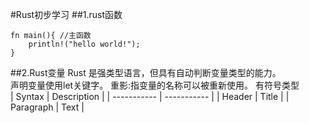 #Rust初步学习
##1.rust函数
```
fn main(){ //主函数
	println!("hello world!");
}
```
##2.Rust变量
Rust 是强类型语言，但具有自动判断变量类型的能力。  
声明变量使用let关键字。
重影:指变量的名称可以被重新使用。
有符号类型  
| Syntax      | Description |
| ----------- | ----------- |
| Header      | Title       |
| Paragraph   | Text        |